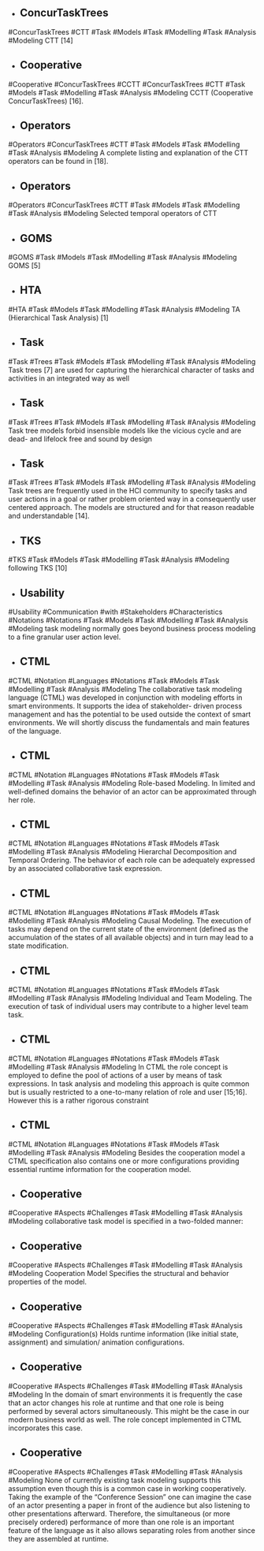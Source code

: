 - ## ConcurTaskTrees
#ConcurTaskTrees #CTT #Task #Models #Task #Modelling #Task #Analysis  #Modeling 
CTT [14]

- ## Cooperative
#Cooperative #ConcurTaskTrees #CCTT #ConcurTaskTrees #CTT #Task #Models #Task #Modelling #Task #Analysis  #Modeling 
CCTT (Cooperative ConcurTaskTrees) [16].

- ## Operators
#Operators #ConcurTaskTrees #CTT #Task #Models #Task #Modelling #Task #Analysis  #Modeling 
A complete listing and explanation of the CTT  operators can be found in [18].

- ## Operators
#Operators #ConcurTaskTrees #CTT #Task #Models #Task #Modelling #Task #Analysis  #Modeling 
Selected temporal operators of CTT

- ## GOMS
#GOMS #Task #Models #Task #Modelling #Task #Analysis  #Modeling 
GOMS [5]

- ## HTA
#HTA #Task #Models #Task #Modelling #Task #Analysis  #Modeling 
TA (Hierarchical Task  Analysis) [1]

- ## Task
#Task #Trees #Task #Models #Task #Modelling #Task #Analysis  #Modeling 
Task trees [7] are used for capturing the hierarchical character of tasks and  activities in an integrated way as well

- ## Task
#Task #Trees #Task #Models #Task #Modelling #Task #Analysis  #Modeling 
Task tree models forbid insensible models like the vicious  cycle and are dead- and lifelock free and sound by design

- ## Task
#Task #Trees #Task #Models #Task #Modelling #Task #Analysis  #Modeling 
Task trees are frequently used in the HCI community to  specify tasks and user actions in a goal or rather problem oriented way in a  consequently user centered approach. The models are structured and for that reason  readable and understandable [14].

- ## TKS
#TKS #Task #Models #Task #Modelling #Task #Analysis  #Modeling 
following TKS [10]

- ## Usability
#Usability  #Communication #with #Stakeholders #Characteristics  #Notations #Notations  #Task #Models #Task #Modelling #Task #Analysis  #Modeling 
task modeling normally goes beyond business process  modeling to a fine granular user action level.

- ## CTML
#CTML #Notation #Languages #Notations  #Task #Models #Task #Modelling #Task #Analysis  #Modeling 
The collaborative task modeling language (CTML) was developed in conjunction  with modeling efforts in smart environments. It supports the idea of stakeholder- driven process management and has the potential to be used outside the context of  smart environments. We will shortly discuss the fundamentals and main features of  the language.

- ## CTML
#CTML #Notation #Languages #Notations  #Task #Models #Task #Modelling #Task #Analysis  #Modeling 
Role-based Modeling. In limited and well-defined domains the behavior of  an actor can be approximated through her role.

- ## CTML
#CTML #Notation #Languages #Notations  #Task #Models #Task #Modelling #Task #Analysis  #Modeling 
Hierarchal Decomposition and Temporal Ordering. The behavior of each  role can be adequately expressed by an associated collaborative task  expression.

- ## CTML
#CTML #Notation #Languages #Notations  #Task #Models #Task #Modelling #Task #Analysis  #Modeling 
Causal Modeling. The execution of tasks may depend on the current state of  the environment (defined as the accumulation of the states of all available  objects) and in turn may lead to a state modification.

- ## CTML
#CTML #Notation #Languages #Notations  #Task #Models #Task #Modelling #Task #Analysis  #Modeling 
Individual and Team Modeling. The execution of task of individual users  may contribute to a higher level team task.

- ## CTML
#CTML #Notation #Languages #Notations  #Task #Models #Task #Modelling #Task #Analysis  #Modeling 
In CTML the role concept is employed to define the pool of  actions of a user by means of task expressions. In task analysis and modeling this  approach is quite common but is usually restricted to a one-to-many relation of role  and user [15;16]. However this is a rather rigorous constraint

- ## CTML
#CTML #Notation #Languages #Notations  #Task #Models #Task #Modelling #Task #Analysis  #Modeling 
Besides the cooperation model a CTML specification also contains one or more  configurations providing essential runtime information for the cooperation model.

- ## Cooperative
#Cooperative #Aspects #Challenges #Task #Modelling #Task #Analysis  #Modeling 
collaborative task model is specified in a two-folded  manner:

- ## Cooperative
#Cooperative #Aspects #Challenges #Task #Modelling #Task #Analysis  #Modeling 
Cooperation Model  Specifies the structural and behavior properties of the model.

- ## Cooperative
#Cooperative #Aspects #Challenges #Task #Modelling #Task #Analysis  #Modeling 
Configuration(s)  Holds runtime information (like initial state, assignment) and simulation/  animation configurations.

- ## Cooperative
#Cooperative #Aspects #Challenges #Task #Modelling #Task #Analysis  #Modeling 
In the domain of smart  environments it is frequently the case that an actor changes his role at runtime and  that one role is being performed by several actors simultaneously. This might be the  case in our modern business world as well. The role concept implemented in CTML  incorporates this case.

- ## Cooperative
#Cooperative #Aspects #Challenges #Task #Modelling #Task #Analysis  #Modeling 
None of currently existing task modeling supports this assumption even though this  is a common case in working cooperatively. Taking the example of the “Conference  Session” one can imagine the case of an actor presenting a paper in front of the  audience but also listening to other presentations afterward. Therefore, the  simultaneous (or more precisely ordered) performance of more than one role is an  important feature of the language as it also allows separating roles from another since  they are assembled at runtime.

